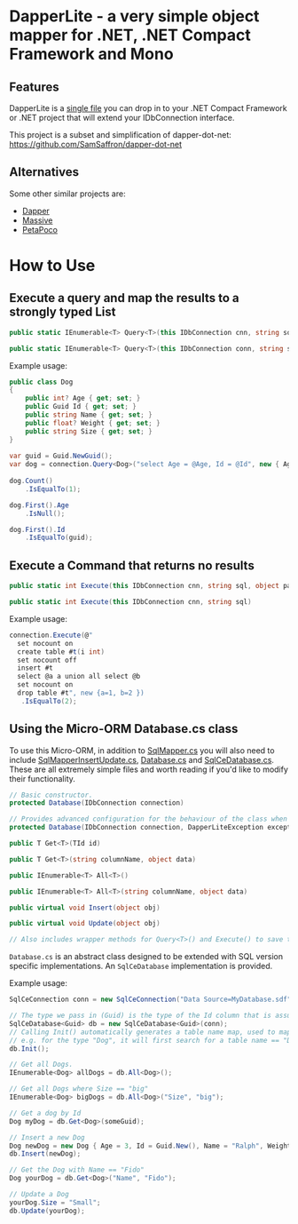 DapperLite - a very simple object mapper for .NET, .NET Compact Framework and Mono
==================================================================================

Features
--------
DapperLite is a [single file](https://github.com/ryankirkman/DapperLite/blob/master/DapperLite.NETCF35/SqlMapper.cs) you can drop in to your .NET Compact Framework or .NET project that will extend your IDbConnection interface.

This project is a subset and simplification of dapper-dot-net: https://github.com/SamSaffron/dapper-dot-net

Alternatives
------------
Some other similar projects are:
* [Dapper](https://github.com/SamSaffron/dapper-dot-net)
* [Massive](https://github.com/robconery/massive)
* [PetaPoco](http://www.toptensoftware.com/petapoco/)

How to Use
==========

Execute a query and map the results to a strongly typed List
------------------------------------------------------------

```csharp
public static IEnumerable<T> Query<T>(this IDbConnection cnn, string sql, object param)

public static IEnumerable<T> Query<T>(this IDbConnection conn, string sql)
```

Example usage:

```csharp
public class Dog
{
    public int? Age { get; set; }
    public Guid Id { get; set; }
    public string Name { get; set; }
    public float? Weight { get; set; }
    public string Size { get; set; }
}            
            
var guid = Guid.NewGuid();
var dog = connection.Query<Dog>("select Age = @Age, Id = @Id", new { Age = (int?)null, Id = guid });
            
dog.Count()
    .IsEqualTo(1);

dog.First().Age
    .IsNull();

dog.First().Id
    .IsEqualTo(guid);
```

Execute a Command that returns no results
-----------------------------------------

```csharp
public static int Execute(this IDbConnection cnn, string sql, object param, IDbTransaction transaction)

public static int Execute(this IDbConnection cnn, string sql)
```

Example usage:

```csharp
connection.Execute(@"
  set nocount on 
  create table #t(i int) 
  set nocount off 
  insert #t 
  select @a a union all select @b 
  set nocount on 
  drop table #t", new {a=1, b=2 })
   .IsEqualTo(2);
```


Using the Micro-ORM Database.cs class
-------------------------------------

To use this Micro-ORM, in addition to [SqlMapper.cs](https://github.com/ryankirkman/DapperLite/blob/master/DapperLite.NETCF35/SqlMapper.cs) you will also need to include [SqlMapperInsertUpdate.cs](https://github.com/ryankirkman/DapperLite/blob/master/DapperLite.NETCF35/SqlMapperInsertUpdate.cs), [Database.cs](https://github.com/ryankirkman/DapperLite/blob/master/DapperLite.NETCF35/Database.cs) and [SqlCeDatabase.cs](https://github.com/ryankirkman/DapperLite/blob/master/DapperLite.NETCF35/SqlCeDatabase.cs). These are all extremely simple files and worth reading if you'd like to modify their functionality.

```csharp
// Basic constructor.
protected Database(IDbConnection connection)

// Provides advanced configuration for the behaviour of the class when Exceptions are encountered.
protected Database(IDbConnection connection, DapperLiteException exceptionHandler, bool throwExceptions)

public T Get<T>(TId id)

public T Get<T>(string columnName, object data)

public IEnumerable<T> All<T>()

public IEnumerable<T> All<T>(string columnName, object data)

public virtual void Insert(object obj)

public virtual void Update(object obj)

// Also includes wrapper methods for Query<T>() and Execute() to save typing.
```

`Database.cs` is an abstract class designed to be extended with SQL version specific implementations. An `SqlCeDatabase` implementation is provided.

Example usage:

```csharp
SqlCeConnection conn = new SqlCeConnection("Data Source=MyDatabase.sdf");

// The type we pass in (Guid) is the type of the Id column that is assumed to be present in every table.
SqlCeDatabase<Guid> db = new SqlCeDatabase<Guid>(conn);
// Calling Init() automatically generates a table name map, used to map type names to table names.
// e.g. for the type "Dog", it will first search for a table name == "Dog", then (pluralized) "Dogs"
db.Init();

// Get all Dogs.
IEnumerable<Dog> allDogs = db.All<Dog>();

// Get all Dogs where Size == "big"
IEnumerable<Dog> bigDogs = db.All<Dog>("Size", "big");

// Get a dog by Id
Dog myDog = db.Get<Dog>(someGuid);

// Insert a new Dog
Dog newDog = new Dog { Age = 3, Id = Guid.New(), Name = "Ralph", Weight = 12.3, Size = "Small" };
db.Insert(newDog);

// Get the Dog with Name == "Fido"
Dog yourDog = db.Get<Dog>("Name", "Fido");

// Update a Dog
yourDog.Size = "Small";
db.Update(yourDog);
```
